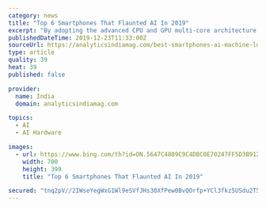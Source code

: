 ```yaml
---
category: news
title: "Top 6 Smartphones That Flaunted AI In 2019"
excerpt: "By adopting the advanced CPU and GPU multi-core architecture, the makers have tried to offer vast AI computing and the other focuses on specific tasks to create improved user experience. Realme’s Helio P60 AI Processor empowers system on chip with unprecedented wisdom. The new octa-core CPU and high performance GPU contribute to a boost in ..."
publishedDateTime: 2019-12-23T11:33:00Z
sourceUrl: https://analyticsindiamag.com/best-smartphones-ai-machine-learning-iphone-pixel-apple-google/
type: article
quality: 39
heat: 39
published: false

provider:
  name: India
  domain: analyticsindiamag.com

topics:
  - AI
  - AI Hardware

images:
  - url: https://www.bing.com/th?id=ON.5647C4809C9C4DBC0E70247FF5D3B912
    width: 700
    height: 399
    title: "Top 6 Smartphones That Flaunted AI In 2019"

secured: "tnq2pV//2IWseYegWxG1Wl9eSVfJHs30XfPew0BvQOrfp+YCl3fkz5USdu2T5DmO1gk6wetXIVQ/aplAK9fPcUb0uGP6bBdoz8DcN9zbb8hRUG0xuiDt6nQZoLObzriBGC6FRl/NTSIQkZhoe6ZZ83e1Sma7eXUY+WeICpjuvXPj/uKGpgQzKYRiOQOqFBEZ6zCxPi9QS/gJ3hgfOSHsZpU4E529NjHFiMNtXNRj8sTtinr85erPINO9cIz1tT/mvtYxftnSMoWRRr0hvll4jw==;VRqvfF4eAWsO5O5VPVyLRw=="
---
```


